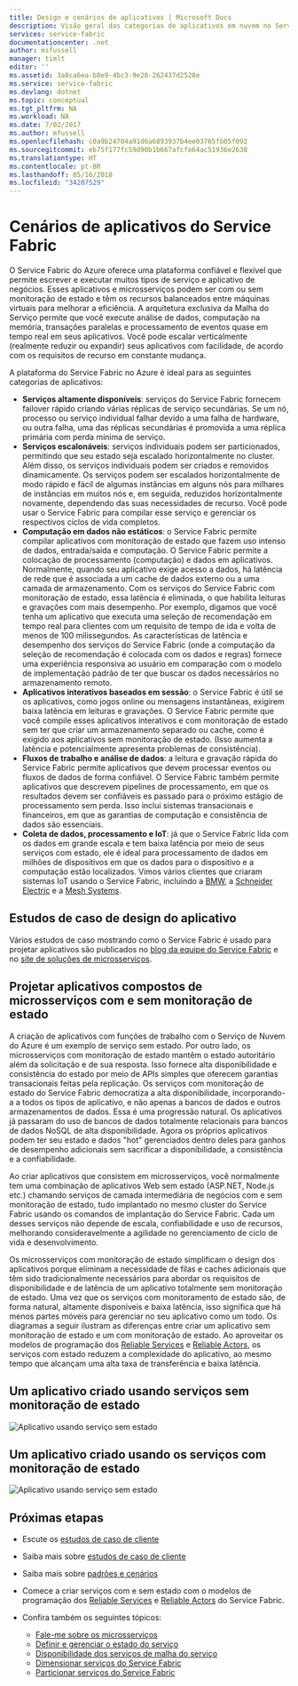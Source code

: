 ```yaml
---
title: Design e cenários de aplicativos | Microsoft Docs
description: Visão geral das categorias de aplicativos em nuvem no Service Fabric. Discute o design de aplicativo que usa serviços com e sem monitoração de estado.
services: service-fabric
documentationcenter: .net
author: msfussell
manager: timlt
editor: ''
ms.assetid: 3a8ca6ea-b8e9-4bc3-9e20-262437d2528e
ms.service: service-fabric
ms.devlang: dotnet
ms.topic: conceptual
ms.tgt_pltfrm: NA
ms.workload: NA
ms.date: 7/02/2017
ms.author: mfussell
ms.openlocfilehash: c0a9b24704a91d6a6893937b4ee03765fb05f092
ms.sourcegitcommit: eb75f177fc59d90b1b667afcfe64ac51936e2638
ms.translationtype: HT
ms.contentlocale: pt-BR
ms.lasthandoff: 05/16/2018
ms.locfileid: "34207529"
---
```

# <a name="service-fabric-application-scenarios"></a>Cenários de aplicativos do Service Fabric
O Service Fabric do Azure oferece uma plataforma confiável e flexível que permite escrever e executar muitos tipos de serviço e aplicativo de negócios. Esses aplicativos e microsserviços podem ser com ou sem monitoração de estado e têm os recursos balanceados entre máquinas virtuais para melhorar a eficiência. A arquitetura exclusiva da Malha do Serviço permite que você execute análise de dados, computação na memória, transações paralelas e processamento de eventos quase em tempo real em seus aplicativos. Você pode escalar verticalmente (realmente reduzir ou expandir) seus aplicativos com facilidade, de acordo com os requisitos de recurso em constante mudança.

A plataforma do Service Fabric no Azure é ideal para as seguintes categorias de aplicativos:

* **Serviços altamente disponíveis**: serviços do Service Fabric fornecem failover rápido criando várias réplicas de serviço secundárias. Se um nó, processo ou serviço individual falhar devido a uma falha de hardware, ou outra falha, uma das réplicas secundárias é promovida a uma réplica primária com perda mínima de serviço.
* **Serviços escalonáveis**: serviços individuais podem ser particionados, permitindo que seu estado seja escalado horizontalmente no cluster. Além disso, os serviços individuais podem ser criados e removidos dinamicamente. Os serviços podem ser escalados horizontalmente de modo rápido e fácil de algumas instâncias em alguns nós para milhares de instâncias em muitos nós e, em seguida, reduzidos horizontalmente novamente, dependendo das suas necessidades de recurso. Você pode usar o Service Fabric para compilar esse serviço e gerenciar os respectivos ciclos de vida completos.
* **Computação em dados não estáticos**: o Service Fabric permite compilar aplicativos com monitoração de estado que fazem uso intenso de dados, entrada/saída e computação. O Service Fabric permite a colocação de processamento (computação) e dados em aplicativos. Normalmente, quando seu aplicativo exige acesso a dados, há latência de rede que é associada a um cache de dados externo ou a uma camada de armazenamento. Com os serviços do Service Fabric com monitoração de estado, essa latência é eliminada, o que habilita leituras e gravações com mais desempenho. Por exemplo, digamos que você tenha um aplicativo que executa uma seleção de recomendação em tempo real para clientes com um requisito de tempo de ida e volta de menos de 100 milissegundos. As características de latência e desempenho dos serviços do Service Fabric (onde a computação da seleção de recomendação é colocada com os dados e regras) fornece uma experiência responsiva ao usuário em comparação com o modelo de implementação padrão de ter que buscar os dados necessários no armazenamento remoto.  
* **Aplicativos interativos baseados em sessão**: o Service Fabric é útil se os aplicativos, como jogos online ou mensagens instantâneas, exigirem baixa latência em leituras e gravações. O Service Fabric permite que você compile esses aplicativos interativos e com monitoração de estado sem ter que criar um armazenamento separado ou cache, como é exigido aos aplicativos sem monitoração de estado. (Isso aumenta a latência e potencialmente apresenta problemas de consistência).
* **Fluxos de trabalho e análise de dados**: a leitura e gravação rápida do Service Fabric permite aplicativos que devem processar eventos ou fluxos de dados de forma confiável. O Service Fabric também permite aplicativos que descrevem pipelines de processamento, em que os resultados devem ser confiáveis es passado para o próximo estágio de processamento sem perda. Isso inclui sistemas transacionais e financeiros, em que as garantias de computação e consistência de dados são essenciais.
* **Coleta de dados, processamento e IoT**: já que o Service Fabric lida com os dados em grande escala e tem baixa latência por meio de seus serviços com estado, ele é ideal para processamento de dados em milhões de dispositivos em que os dados para o dispositivo e a computação estão localizados.
Vimos vários clientes que criaram sistemas IoT usando o Service Fabric, incluindo a [BMW](https://blogs.msdn.microsoft.com/azureservicefabric/2016/08/24/service-fabric-customer-profile-bmw-technology-corporation/), a [Schneider Electric](https://blogs.msdn.microsoft.com/azureservicefabric/2016/08/05/service-fabric-customer-profile-schneider-electric/) e a [Mesh Systems](https://blogs.msdn.microsoft.com/azureservicefabric/2016/06/20/service-fabric-customer-profile-mesh-systems/).

## <a name="application-design-case-studies"></a>Estudos de caso de design do aplicativo
Vários estudos de caso mostrando como o Service Fabric é usado para projetar aplicativos são publicados no [blog da equipe do Service Fabric](https://blogs.msdn.microsoft.com/azureservicefabric/tag/customer-profile/) e no [site de soluções de microsserviços](https://azure.microsoft.com/solutions/microservice-applications/).

## <a name="design-applications-composed-of-stateless-and-stateful-microservices"></a>Projetar aplicativos compostos de microsserviços com e sem monitoração de estado
A criação de aplicativos com funções de trabalho com o Serviço de Nuvem do Azure é um exemplo de serviço sem estado. Por outro lado, os microsserviços com monitoração de estado mantêm o estado autoritário além da solicitação e de sua resposta. Isso fornece alta disponibilidade e consistência do estado por meio de APIs simples que oferecem garantias transacionais feitas pela replicação. Os serviços com monitoração de estado do Service Fabric democratiza a alta disponibilidade, incorporando-a a todos os tipos de aplicativo, e não apenas a bancos de dados e outros armazenamentos de dados. Essa é uma progressão natural. Os aplicativos já passaram do uso de bancos de dados totalmente relacionais para bancos de dados NoSQL de alta disponibilidade. Agora os próprios aplicativos podem ter seu estado e dados "hot" gerenciados dentro deles para ganhos de desempenho adicionais sem sacrificar a disponibilidade, a consistência e a confiabilidade.

Ao criar aplicativos que consistem em microsserviços, você normalmente tem uma combinação de aplicativos Web sem estado (ASP.NET, Node.js etc.) chamando serviços de camada intermediária de negócios com e sem monitoração de estado, tudo implantado no mesmo cluster do Service Fabric usando os comandos de implantação do Service Fabric. Cada um desses serviços não depende de escala, confiabilidade e uso de recursos, melhorando consideravelmente a agilidade no gerenciamento de ciclo de vida e desenvolvimento.

Os microsserviços com monitoração de estado simplificam o design dos aplicativos porque eliminam a necessidade de filas e caches adicionais que têm sido tradicionalmente necessários para abordar os requisitos de disponibilidade e de latência de um aplicativo totalmente sem monitoração de estado. Uma vez que os serviços com monitoramento de estado são, de forma natural, altamente disponíveis e baixa latência, isso significa que há menos partes móveis para gerenciar no seu aplicativo como um todo. Os diagramas a seguir ilustram as diferenças entre criar um aplicativo sem monitoração de estado e um com monitoração de estado. Ao aproveitar os modelos de programação dos [Reliable Services](service-fabric-reliable-services-introduction.md) e [Reliable Actors](service-fabric-reliable-actors-introduction.md), os serviços com estado reduzem a complexidade do aplicativo, ao mesmo tempo que alcançam uma alta taxa de transferência e baixa latência.

## <a name="an-application-built-using-stateless-services"></a>Um aplicativo criado usando serviços sem monitoração de estado
![Aplicativo usando serviço sem estado][Image1]

## <a name="an-application-built-using-stateful-services"></a>Um aplicativo criado usando os serviços com monitoração de estado
![Aplicativo usando serviço sem estado][Image2]

<!--Every topic should have next steps and links to the next logical set of content to keep the customer engaged-->
## <a name="next-steps"></a>Próximas etapas

* Escute os [estudos de caso de cliente](https://mva.microsoft.com/en-US/training-courses/building-microservices-applications-on-azure-service-fabric-16747?l=qDJnf86yC_5206218965
)
* Saiba mais sobre [estudos de caso de cliente](https://blogs.msdn.microsoft.com/azureservicefabric/tag/customer-profile/)
* Saiba mais sobre [padrões e cenários](service-fabric-patterns-and-scenarios.md)

* Comece a criar serviços com e sem estado com o modelos de programação dos [Reliable Services](service-fabric-reliable-services-quick-start.md) e [Reliable Actors](service-fabric-reliable-actors-get-started.md) do Service Fabric.
* Confira também os seguintes tópicos:
  * [Fale-me sobre os microsserviços](service-fabric-overview-microservices.md)
  * [Definir e gerenciar o estado do serviço](service-fabric-concepts-state.md)
  * [Disponibilidade dos serviços de malha do serviço](service-fabric-availability-services.md)
  * [Dimensionar serviços do Service Fabric](service-fabric-concepts-scalability.md)
  * [Particionar serviços do Service Fabric](service-fabric-concepts-partitioning.md)

[Image1]: media/service-fabric-application-scenarios/AppwithStatelessServices.jpg
[Image2]: media/service-fabric-application-scenarios/AppwithStatefulServices.jpg
